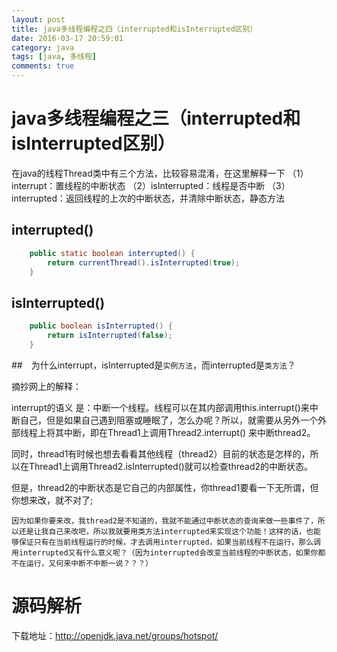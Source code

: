 ```yaml
---
layout: post
title: java多线程编程之四（interrupted和isInterrupted区别）
date: 2016-03-17 20:59:01
category: java
tags: [java, 多线程]
comments: true
---
```


java多线程编程之三（interrupted和isInterrupted区别）
====

在java的线程Thread类中有三个方法，比较容易混淆，在这里解释一下
（1）interrupt：置线程的中断状态
（2）isInterrupted：线程是否中断
（3）interrupted：返回线程的上次的中断状态，并清除中断状态，静态方法

## interrupted()

```java
    public static boolean interrupted() {
        return currentThread().isInterrupted(true);
    }
```

## isInterrupted()

```java
    public boolean isInterrupted() {
        return isInterrupted(false);
    }
```


##　为什么interrupt，isInterrupted是`实例方法`，而interrupted是`类方法`？

摘抄网上的解释：

interrupt的语义 是：中断一个线程。线程可以在其内部调用this.interrupt()来中断自己，但是如果自己遇到阻塞或睡眠了，怎么办呢？所以，就需要从另外一个外部线程上将其中断，即在Thread1上调用Thread2.interrupt() 来中断thread2。

同时，thread1有时候也想去看看其他线程（thread2）目前的状态是怎样的，所以在Thread1上调用Thread2.isInterrupted()就可以检查thread2的中断状态。

但是，thread2的中断状态是它自己的内部属性，你thread1要看一下无所谓，但你想来改，就不对了;

	因为如果你要来改，我thread2是不知道的，我就不能通过中断状态的查询来做一些事件了，所以还是让我自己来改吧，所以我就要用类方法interrupted来实现这个功能！这样的话，也能够保证只有在当前线程运行的时候，才去调用interrupted，如果当前线程不在运行，那么调用interrupted又有什么意义呢？（因为interrupted会改变当前线程的中断状态，如果你都不在运行，又何来中断不中断一说？？？）

# 源码解析

下载地址：http://openjdk.java.net/groups/hotspot/	



	
	
